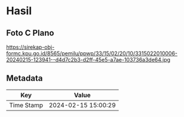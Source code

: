 # Hasil

## Foto C Plano

https://sirekap-obj-formc.kpu.go.id/8565/pemilu/ppwp/33/15/02/20/10/3315022010006-20240215-123941--d4d7c2b3-d2ff-45e5-a7ae-103736a3de64.jpg


## Metadata

| Key        | Value               |
| ---------- | ------------------- |
| Time Stamp | 2024-02-15 15:00:29 |



